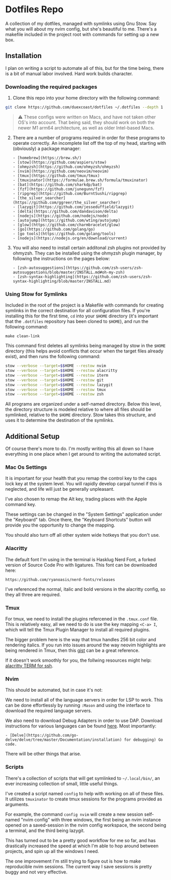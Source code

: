 # Dotfiles Repo

A collection of my dotfiles, managed with symlinks using Gnu Stow. Say what you
will about my nvim config, but she's beautiful to me. There's a makefile included
in the project root with commands for setting up a new box.

## Installation

I plan on writing a script to automate all of this, but for the time being, there
is a bit of manual labor involved. Hard work builds character.

### Downloading the required packages

1. Clone this repo into your home directory with the following command:

```bash
git clone https://github.com/duexcoast/dotfiles ~/.dotfiles --depth 1
```

> :warning: These configs were written on Macs, and have not taken other OS's into
> account. That being said, they should work on both the newer M1 arm64 architecture,
> as well as older Intel-based Macs.

2.  There are a number of programs required in order for these programs to operate
    correctly. An incomplete list off the top of my head, starting with (obviously) a
    package manager:

        - [homebrew](https://brew.sh/)
        - [stow](https://github.com/aspiers/stow)
        - [ohmyzsh](https://github.com/ohmyzsh/ohmyzsh)
        - [nvim](https://github.com/neovim/neovim)
        - [tmux](https://github.com/tmux/tmux)
        - [tmuxinator](https://formulae.brew.sh/formula/tmuxinator)
        - [bat](https://github.com/sharkdp/bat)
        - [fzf](https://github.com/junegunn/fzf)
        - [ripgrep](https://github.com/BurntSushi/ripgrep)
        - [the_silver_searcher](https://github.com/ggreer/the_silver_searcher)
        - [lazygit](https://github.com/jesseduffield/lazygit)
        - [delta](https://github.com/dandavison/delta)
        - [nodejs](https://github.com/nodejs/node)
        - [autojump](https://github.com/wting/autojump)
        - [glow](https://github.com/charmbracelet/glow)
        - [go](https://github.com/golang/go)
        - [go tools](https://github.com/golang/tools)
        - [nodejs](https://nodejs.org/en/download/current)

3.  You will also need to install certain additonal zsh plugins not provided by
    ohmyzsh. They can be installed using the ohmyzsh plugin manager, by following
    the instructions on the pages below:

        - [zsh-autosuggestions](https://github.com/zsh-users/zsh-autosuggestions/blob/master/INSTALL.md#oh-my-zsh)
        - [zsh-syntax-highlighting](https://github.com/zsh-users/zsh-syntax-highlighting/blob/master/INSTALL.md)

### Using Stow for Symlinks

Included in the root of the project is a Makefile with commands for creating symlinks
in the correct destination for all configuration files. If you're installing this
for the first time, `cd` into your `$HOME` directory (it's important that the
`.dotfiles` repository has been cloned to `$HOME`), and run the following command:

```
make clean-link
```

This command first deletes all symlinks being managed by stow in the `$HOME`
directory (this helps avoid conflicts that occur when the target files already
exist), and then runs the following command:

```bash
stow --verbose --target=$$HOME --restow nvim
stow --verbose --target=$$HOME --restow alacritty
stow --verbose --target=$$HOME --restow iterm
stow --verbose --target=$$HOME --restow git
stow --verbose --target=$$HOME --restow lazygit
stow --verbose --target=$$HOME --restow tmux
stow --verbose --target=$$HOME --restow zsh
```

All programs are organized under a self-named directory. Below this level, the
directory structure is modeled relative to where all files should be symlinked,
relative to the `$HOME` directory. Stow takes this structure, and uses it to
determine the destination of the symlinks.

## Additional Setup

Of course there's more to do. I'm mostly writing this all down so I have everything
in one place when I get around to writing the automated script.

### Mac Os Settings

It is important for your health that you remap the control key to the caps lock
key at the system level. You will rapidly develop carpal tunnel if this is
neglected, and life will just be generally unpleasant.

I've also chosen to remap the Alt key, trading places with the Apple command key.

These settings can be changed in the "System Settings" application under the
"Keyboard" tab. Once there, the "Keyboard Shortcuts" button will provide you the
opportunity to change the mapping.

You should also turn off all other system wide hotkeys that you don't use.

### Alacritty

The default font I'm using in the terminal is Hasklug Nerd Font, a forked version
of Source Code Pro with ligatures. This font can be downloaded here:

```
https://github.com/ryanoasis/nerd-fonts/releases
```

I've referenced the normal, italic and bold versions in the alacritty config, so
they all three are required.

### Tmux

For tmux, we need to install the plugins refercened in the `.tmux.conf` file. This
is relatively easy, all we need to do is use the key mapping `<C-a> I`, which will
tell the Tmux Plugin Manager to install all required plugins.

The bigger problem here is the way that tmux handles 256 bit color and rendering
italics. If you run into issues around the way neovim highlights are being rendered
in Tmux, then this [gist](https://gist.github.com/andersevenrud/015e61af2fd264371032763d4ed965b6)
can be a great reference.

If it doesn't work smoothly for you, the follwing resources might help: [alacritty
TERM for ssh](https://news.ycombinator.com/item?id=27076282).

### Nvim

This should be automated, but in case it's not:

We need to install all of the language servers in order for LSP to work. This can
be done effortlessly by running `:Mason` and using the interface to download the
required language servers.

We also need to download Debug Adapters in order to use DAP. Download instructions
for various languages can be found [here](https://github.com/mfussenegger/nvim-dap/wiki/Debug-Adapter-installation).
Most importantly:

    - [Delve](https://github.com/go-delve/delve/tree/master/Documentation/installation) for debugging) Go code.

There will be other things that arise.

### Scripts

There's a collection of scripts that will get symlinked to `~/.local/bin/`, an ever
increasing collection of small, little useful things.

I've created a script named `config` to help with working on all of these files. It
utilizes `tmuxinator` to create tmux sessions for the programs provided as
arguments.

For example, the command `config nvim` will create a new session
self-named "nvim config" with three windows, the first being an nvim instance opened
on a saved-session in the nvim config workspace, the second being a terminal, and
the third being lazygit.

This has turned out to be a pretty good workflow for me so far, and has drastically
increased the speed at which I'm able to hop around between projects, and spin up
all the windows I need.

The one improvement I'm still trying to figure out is how to make reproducible nvim
sessions. The current way I save sessions is pretty buggy and not very effective.
